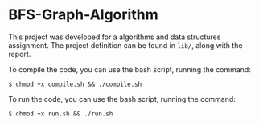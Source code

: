 # BFS-Graph-Algorithm
This project was developed for a algorithms and data structures assignment. The project definition can be found in `lib/`, along with the report. 
	
To compile the code, you can use the bash script, running the command:

	$ chmod +x compile.sh && ./compile.sh

To run the code, you can use the bash script, running the command:

	$ chmod +x run.sh && ./run.sh

